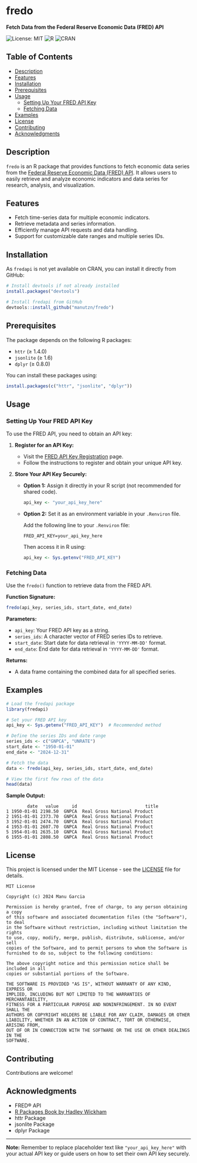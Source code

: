 # fredo

**Fetch Data from the Federal Reserve Economic Data (FRED) API**

![License: MIT](https://img.shields.io/badge/License-MIT-blue.svg)
![R](https://img.shields.io/badge/R-%E2%89%A5%203.5.0-blue)
![CRAN](https://img.shields.io/badge/CRAN-Unreleased-red)

## Table of Contents

- [Description](#description)
- [Features](#features)
- [Installation](#installation)
- [Prerequisites](#prerequisites)
- [Usage](#usage)
  - [Setting Up Your FRED API Key](#setting-up-your-fred-api-key)
  - [Fetching Data](#fetching-data)
- [Examples](#examples)
- [License](#license)
- [Contributing](#contributing)
- [Acknowledgments](#acknowledgments)

## Description

`fredo` is an R package that provides functions to fetch economic data series from the [Federal Reserve Economic Data (FRED) API](https://fred.stlouisfed.org/). It allows users to easily retrieve and analyze economic indicators and data series for research, analysis, and visualization.

## Features

- Fetch time-series data for multiple economic indicators.
- Retrieve metadata and series information.
- Efficiently manage API requests and data handling.
- Support for customizable date ranges and multiple series IDs.

## Installation

As `fredapi` is not yet available on CRAN, you can install it directly from GitHub:

```r
# Install devtools if not already installed
install.packages("devtools")

# Install fredapi from GitHub
devtools::install_github("manutzn/fredo")
```

## Prerequisites

The package depends on the following R packages:

- `httr` (≥ 1.4.0)
- `jsonlite` (≥ 1.6)
- `dplyr` (≥ 0.8.0)

You can install these packages using:

```r
install.packages(c("httr", "jsonlite", "dplyr"))
```

## Usage

### Setting Up Your FRED API Key

To use the FRED API, you need to obtain an API key:

1. **Register for an API Key:**

   - Visit the [FRED API Key Registration](https://fred.stlouisfed.org/docs/api/api_key.html) page.
   - Follow the instructions to register and obtain your unique API key.

2. **Store Your API Key Securely:**

   - **Option 1:** Assign it directly in your R script (not recommended for shared code).

     ```r
     api_key <- "your_api_key_here"
     ```

   - **Option 2:** Set it as an environment variable in your `.Renviron` file.

     Add the following line to your `.Renviron` file:

     ```
     FRED_API_KEY=your_api_key_here
     ```

     Then access it in R using:

     ```r
     api_key <- Sys.getenv("FRED_API_KEY")
     ```

### Fetching Data

Use the `fredo()` function to retrieve data from the FRED API.

**Function Signature:**

```r
fredo(api_key, series_ids, start_date, end_date)
```

**Parameters:**

- `api_key`: Your FRED API key as a string.
- `series_ids`: A character vector of FRED series IDs to retrieve.
- `start_date`: Start date for data retrieval in `'YYYY-MM-DD'` format.
- `end_date`: End date for data retrieval in `'YYYY-MM-DD'` format.

**Returns:**

- A data frame containing the combined data for all specified series.

## Examples

```r
# Load the fredapi package
library(fredapi)

# Set your FRED API key
api_key <- Sys.getenv("FRED_API_KEY")  # Recommended method

# Define the series IDs and date range
series_ids <- c("GNPCA", "UNRATE")
start_date <- "1950-01-01"
end_date <- "2024-12-31"

# Fetch the data
data <- fredo(api_key, series_ids, start_date, end_date)

# View the first few rows of the data
head(data)
```

**Sample Output:**

```
        date   value     id                          title
1 1950-01-01 2198.50  GNPCA  Real Gross National Product
2 1951-01-01 2373.70  GNPCA  Real Gross National Product
3 1952-01-01 2474.70  GNPCA  Real Gross National Product
4 1953-01-01 2607.70  GNPCA  Real Gross National Product
5 1954-01-01 2635.10  GNPCA  Real Gross National Product
6 1955-01-01 2808.50  GNPCA  Real Gross National Product
```

## License

This project is licensed under the MIT License - see the [LICENSE](LICENSE) file for details.

```
MIT License

Copyright (c) 2024 Manu Garcia

Permission is hereby granted, free of charge, to any person obtaining a copy
of this software and associated documentation files (the "Software"), to deal
in the Software without restriction, including without limitation the rights
to use, copy, modify, merge, publish, distribute, sublicense, and/or sell
copies of the Software, and to permit persons to whom the Software is
furnished to do so, subject to the following conditions:

The above copyright notice and this permission notice shall be included in all
copies or substantial portions of the Software.

THE SOFTWARE IS PROVIDED "AS IS", WITHOUT WARRANTY OF ANY KIND, EXPRESS OR
IMPLIED, INCLUDING BUT NOT LIMITED TO THE WARRANTIES OF MERCHANTABILITY,
FITNESS FOR A PARTICULAR PURPOSE AND NONINFRINGEMENT. IN NO EVENT SHALL THE
AUTHORS OR COPYRIGHT HOLDERS BE LIABLE FOR ANY CLAIM, DAMAGES OR OTHER
LIABILITY, WHETHER IN AN ACTION OF CONTRACT, TORT OR OTHERWISE, ARISING FROM,
OUT OF OR IN CONNECTION WITH THE SOFTWARE OR THE USE OR OTHER DEALINGS IN THE
SOFTWARE.
```


Contributing
------------

Contributions are welcome! 

Acknowledgments
---------------

-   FRED® API
-   [R Packages Book by Hadley Wickham](https://r-pkgs.org/)
-   httr Package
-   jsonlite Package
-   dplyr Package

* * * * *

**Note:** Remember to replace placeholder text like `"your_api_key_here"` with your actual API key or guide users on how to set their own API key securely.
